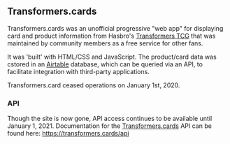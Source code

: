 ## Transformers.cards ##

Transformers.cards was an unofficial progressive "web app" for displaying card and product information from Hasbro's [Transformers TCG](https://transformers.hasbro.com/en-us/tradingcardgame) that was maintained by community members as a free service for other fans.

It was 'built' with HTML/CSS and JavaScript. The product/card data was cstored in an [Airtable](https://airtable.com) database, which can be queried via an API, to facilitate integration with third-party applications.

Transformers.card ceased operations on January 1st, 2020.

### API

Though the site is now gone, API access continues to be available until January 1, 2021. Documentation for the [Transformers.cards](https://transformers.cards) API can be found here: https://transformers.cards/api
